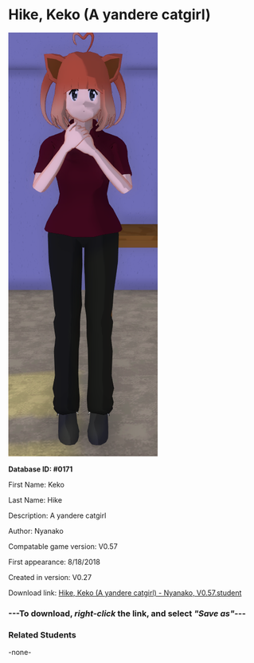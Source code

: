 # Hike, Keko (A yandere catgirl)

<img src="../../Files/Images/Hike, Keko (A yandere catgirl).png" title="Hike, Keko (A yandere catgirl) - Nyanako, V0.57">

**Database ID: #0171**

First Name: Keko

Last Name: Hike

Description: A yandere catgirl

Author: Nyanako

Compatable game version: V0.57

First appearance: 8/18/2018

Created in version: V0.27

Download link: <a href="https://raw.githubusercontent.com/Arbiter1223/Daigaku-Gurashi-Custom-Students/master/Files/Student%20Files/Hike%2C%20Keko%20(A%20yandere%20catgirl)%20-%20Nyanako%2C%20V0.57.student">Hike, Keko (A yandere catgirl) - Nyanako, V0.57.student</a>

### ---**To download, _right-click_ the link, and select _"Save as"_**---

### Related Students

-none-
